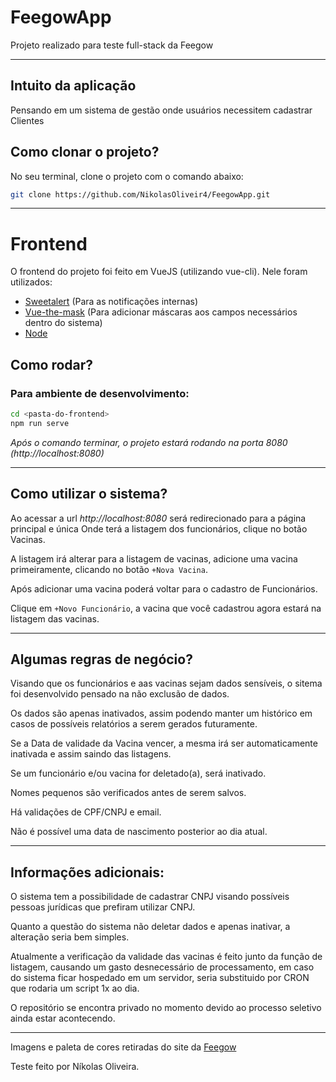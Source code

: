 # FeegowApp

Projeto realizado para teste full-stack da Feegow

---

## Intuito da aplicação

Pensando em um sistema de gestão onde usuários necessitem cadastrar Clientes  

## Como clonar o projeto?

No seu terminal, clone o projeto com o comando abaixo:

```bash
git clone https://github.com/NikolasOliveir4/FeegowApp.git
```
---

# Frontend

O frontend do projeto foi feito em VueJS (utilizando vue-cli).
Nele foram utilizados:

- [Sweetalert](https://sweetalert2.github.io/) (Para as notificações internas)
- [Vue-the-mask](https://www.npmjs.com/package/vue-the-mask) (Para adicionar máscaras aos campos necessários dentro do sistema)
- [Node](https://nodejs.org/en/download/)

## Como rodar?

### Para ambiente de desenvolvimento:

```bash
cd <pasta-do-frontend>
npm run serve
```

_Após o comando terminar, o projeto estará rodando na porta 8080 (http://localhost:8080)_

---
## Como utilizar o sistema?

Ao acessar a url  _http://localhost:8080_ será redirecionado para a página principal e única
Onde terá a listagem dos funcionários, clique no botão Vacinas. 

A listagem irá alterar para a listagem de vacinas, adicione uma vacina primeiramente, clicando no botão `+Nova Vacina`.

Após adicionar uma vacina poderá voltar para o cadastro de Funcionários. 

Clique em `+Novo Funcionário`, a vacina que você cadastrou agora estará na listagem das vacinas.


---
## Algumas regras de negócio?

Visando que os funcionários e aas vacinas sejam dados sensíveis, o sitema foi desenvolvido pensado na não exclusão de dados.

Os dados são apenas inativados, assim podendo manter um histórico em casos de possíveis relatórios a serem gerados futuramente.

Se a Data de validade da Vacina vencer, a mesma irá ser automaticamente inativada e assim saindo das listagens.

Se um funcionário e/ou vacina for deletado(a), será inativado.

Nomes pequenos são verificados antes de serem salvos.

Há validações de CPF/CNPJ e email.

Não é possível uma data de nascimento posterior ao dia atual.


---
## Informações adicionais:

O sistema tem a possibilidade de cadastrar CNPJ visando possíveis pessoas jurídicas que prefiram utilizar CNPJ.

Quanto a questão do sistema não deletar dados e apenas inativar, a alteração seria bem simples.

Atualmente a verificação da validade das vacinas é feito junto da função de listagem, causando um gasto desnecessário de processamento, em caso do sistema ficar hospedado em um servidor, seria substituido por CRON que rodaria um script 1x ao dia.

O repositório se encontra privado no momento devido ao processo seletivo ainda estar acontecendo.

---

Imagens e paleta de cores retiradas do site da [Feegow](https://feegowclinic.com.br/)

Teste feito por Níkolas Oliveira.
